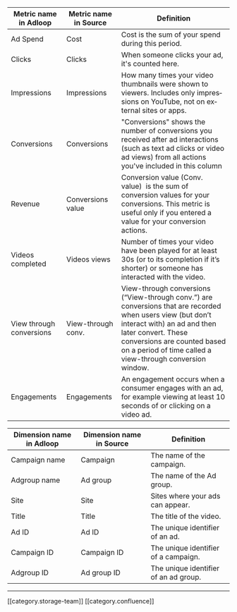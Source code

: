 

|  **Metric name in Adloop**  |  **Metric name in Source**  |  **Definition**  | 
|  --- |  --- |  --- | 
|  Ad Spend | Cost | Cost is the sum of your spend during this period. | 
|   Clicks | Clicks | When someone clicks your ad, it's counted here. | 
|   Impressions | Impressions | How many times your video thumb­nails were shown to view­ers. In­cludes only im­pres­sions on You­Tube, not on ex­tern­al sites or apps. | 
|   Conversions | Conversions | "Conversions" shows the number of conversions you received after ad interactions (such as text ad clicks or video ad views) from all actions you've included in this column | 
|   Revenue | Conversions value | Conversion value (Conv. value)  is the sum of conversion values for your conversions. This metric is useful only if you entered a value for your conversion actions. | 
|   Videos completed | Videos views | Number of times your video have been played for at least 30s (or to its completion if it’s shorter) or someone has interacted with the video.  | 
|   View through conversions | View-through conv. | View-through conversions (“View-through conv.”) are conversions that are recorded when users view (but don’t interact with) an ad and then later convert. These conversions are counted based on a period of time called a view-through conversion window. | 
|   Engagements | Engagements | An engagement occurs when a consumer engages with an ad, for example viewing at least 10 seconds of or clicking on a video ad. | 



|  **Dimension name in Adloop**  |  **Dimension name in Source**  |  **Definition**  | 
|  --- |  --- |  --- | 
|   Campaign name | Campaign | The name of the campaign. | 
|   Adgroup name | Ad group | The name of the Ad group. | 
|   Site | Site | Sites where your ads can appear. | 
|   Title | Title | The title of the video. | 
|   Ad ID | Ad ID | The unique identifier of an ad. | 
|   Campaign ID | Campaign ID | The unique identifier of a campaign. | 
|   Adgroup ID | Ad group ID | The unique identifier of an ad group. | 





*****

[[category.storage-team]] 
[[category.confluence]] 
